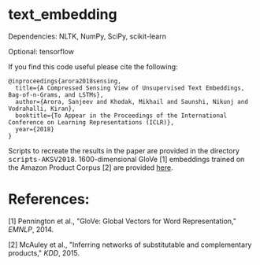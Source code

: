 # text_embedding

Dependencies: NLTK, NumPy, SciPy, scikit-learn

Optional: tensorflow

If you find this code useful please cite the following:
  
    @inproceedings{arora2018sensing,
      title={A Compressed Sensing View of Unsupervised Text Embeddings, Bag-of-n-Grams, and LSTMs},
      author={Arora, Sanjeev and Khodak, Mikhail and Saunshi, Nikunj and Vodrahalli, Kiran},
      booktitle={To Appear in the Proceedings of the International Conference on Learning Representations (ICLR)},
      year={2018}
    }
    
Scripts to recreate the results in the paper are provided in the directory <tt>scripts-AKSV2018</tt>. 1600-dimensional GloVe [1] embeddings trained on the Amazon Product Corpus [2] are provided [here](http://nlp.cs.princeton.edu/DisC/amazon_glove1600.txt.bz2).

# References:

[1] Pennington et al., "GloVe: Global Vectors for Word Representation," *EMNLP*, 2014.

[2] McAuley et al., "Inferring networks of substitutable and complementary products," *KDD*, 2015.
